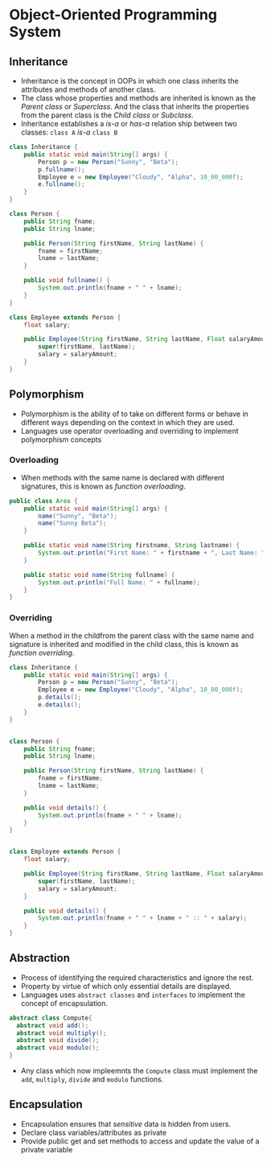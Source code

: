 # Object-Oriented Programming System


## Inheritance

- Inheritance is the concept in OOPs in which one class inherits the attributes and methods of another class.
- The class whose properties and methods are inherited is known as the *Parent class* or *Superclass*. And the class that inherits the properties from the parent class is the *Child class* or *Subclass*.
- Inheritance establishes a *is-a*  or *has-a* relation ship between two classes: `class A` *is-a* `class B`

```java
class Inheritance {
	public static void main(String[] args) {
		Person p = new Person("Sunny", "Beta");
		p.fullname();
		Employee e = new Employee("Cloudy", "Alpha", 10_00_000f);
		e.fullname();
	}
}

class Person {
	public String fname;
	public String lname;

	public Person(String firstName, String lastName) {
		fname = firstName;
		lname = lastName;
	}

	public void fullname() {
		System.out.println(fname + " " + lname);
	}
}

class Employee extends Person {
	float salary;

	public Employee(String firstName, String lastName, Float salaryAmount) {
		super(firstName, lastName);
		salary = salaryAmount;
	}
}
```

## Polymorphism

- Polymorphism is the ability of to take on different forms or behave in different ways depending on the context in which they are used.
- Languages use operator overloading and overriding to implement polymorphism concepts


### Overloading

- When methods with the same name is declared with different signatures, this is known as *function overloading*.

``` java
public class Area {
    public static void main(String[] args) {
        name("Sunny", "Beta");
        name("Sunny Beta");
    }

    public static void name(String firstname, String lastname) {
        System.out.println("First Name: " + firstname + ", Last Name: " + lastname);
    }

    public static void name(String fullname) {
        System.out.println("Full Name: " + fullname);
    }
}
```

### Overriding

When a method in the childfrom the parent class with the same name and signature is inherited and modified in the child class, this is known as *function overriding*.

```java
class Inheritance {
	public static void main(String[] args) {
		Person p = new Person("Sunny", "Beta");
		Employee e = new Employee("Cloudy", "Alpha", 10_00_000f);
		p.details();
		e.details();
	}
}


class Person {
	public String fname;
	public String lname;

	public Person(String firstName, String lastName) {
		fname = firstName;
		lname = lastName;
	}

	public void details() {
		System.out.println(fname + " " + lname);
	}
}


class Employee extends Person {
	float salary;

	public Employee(String firstName, String lastName, Float salaryAmount) {
		super(firstName, lastName);
		salary = salaryAmount;
	}

	public void details() {
		System.out.println(fname + " " + lname + " :: " + salary);
	}
}
```

## Abstraction

- Process of identifying the required characteristics and ignore the rest.
- Property by virtue of which only essential details are displayed.
- Languages uses `abstract classes` and `interfaces` to implement the concept of encapsulation.


```java
abstract class Compute{ 
  abstract void add(); 
  abstract void multiply(); 
  abstract void divide(); 
  abstract void modulo(); 
} 
```

- Any class which now impleemnts the `Compute` class must implement the `add`, `multiply`, `divide` and `modulo` functions.


## Encapsulation

- Encapsulation ensures that *sensitive* data is hidden from users.
- Declare class variables/attributes as private
- Provide public get and set methods to access and update the value of a private variable
